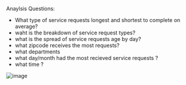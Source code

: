 Anaylsis Questions: 
- What type of service requests longest and shortest to complete on average? 
- waht is the breakdown of service request types? 
- what is the spread of service requests age by day? 
- what zipcode receives the most requests? 
- what departments 
- what day/month had the most recieved service requests ? 
- what time ?

![image](https://user-images.githubusercontent.com/55963911/229265980-1faa656e-ae73-4f91-abfa-39ade95940d6.png)
